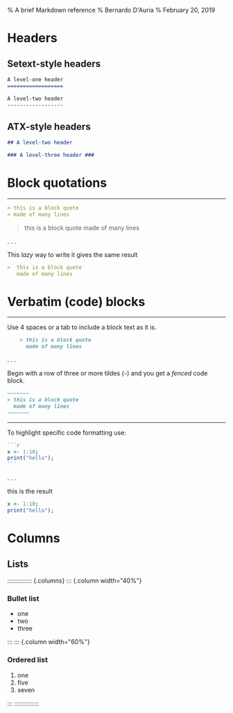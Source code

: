 % A brief Markdown reference
% Bernardo D'Auria
% February 20, 2019

# Headers

##  Setext-style headers

```markdown
A level-one header
==================

A level-two header
------------------
```

## ATX-style headers

```markdown
## A level-two header 

### A level-three header ###
```

# Block quotations

------------------

```markdown
> this is a block quote
> made of many lines
```
> this is a block quote
> made of many lines

. . .

This _lazy_ way to write it gives the same result
```markdown
>  this is a block quote
   made of many lines
```

# Verbatim (code) blocks

------------------

Use 4 spaces or a tab to include a block text as it is.

```markdown
    > this is a block quote  
      made of many lines
```

. . .

Begin with a row of three or more tildes (`~`) and you get a _fenced_ code block.

```markdown
~~~~~~~
> this is a block quote  
  made of many lines
~~~~~~~
```

------------------

To highlight specific code formatting use:

````markdown
```r
x <- 1:10;
print("hello");
```
````

. . .

this is the result

```r
x <- 1:10;
print("hello");
```

# Columns

##  Lists

:::::::::::::: {.columns}
::: {.column width="40%"}

### Bullet list

* one
* two
* three

:::
::: {.column width="60%"}

### Ordered list

1. one
5. five
7. seven

:::
::::::::::::::